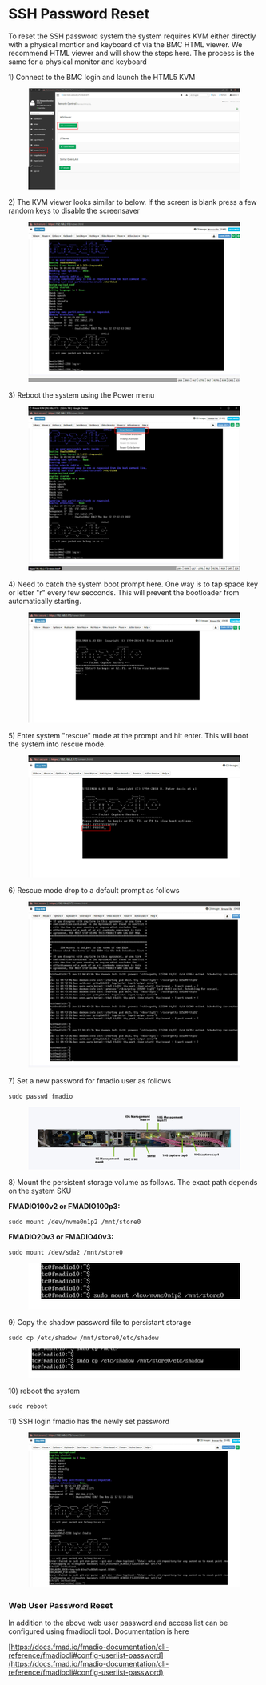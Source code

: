 # SSH Password Reset

To reset the SSH password system the system requires KVM either directly with a physical montior and keyboard of via the BMC HTML viewer. We recommend HTML viewer and will show the steps here. The process is the same for a physical monitor and keyboard

1\) Connect to the BMC login and launch the HTML5 KVM

<figure><img src="../.gitbook/assets/image (7).png" alt=""><figcaption></figcaption></figure>

2\) The KVM viewer looks similar to below. If the screen is blank press a few random keys to disable the screensaver

<figure><img src="../.gitbook/assets/image (6) (4).png" alt=""><figcaption></figcaption></figure>

3\) Reboot the system using the Power menu

<figure><img src="../.gitbook/assets/image (74).png" alt=""><figcaption></figcaption></figure>

4\) Need to catch the system boot prompt here. One way is to tap space key or letter "r" every few secconds. This will prevent the bootloader from automatically starting.

<figure><img src="../.gitbook/assets/image (6).png" alt=""><figcaption></figcaption></figure>

5\) Enter system "rescue" mode at the prompt and hit enter. This will boot the system into rescue mode.

<figure><img src="../.gitbook/assets/image (77).png" alt=""><figcaption></figcaption></figure>

6\) Rescue mode drop to a default prompt as follows

<figure><img src="../.gitbook/assets/image (2) (1).png" alt=""><figcaption></figcaption></figure>

7\) Set a new password for fmadio user  as follows

```
sudo passwd fmadio
```

<figure><img src="../.gitbook/assets/image (3).png" alt=""><figcaption></figcaption></figure>

8\) Mount the persistent storage volume as follows. The exact path depends on the system SKU

**FMADIO100v2 or FMADIO100p3:**

```
sudo mount /dev/nvme0n1p2 /mnt/store0
```

**FMADIO20v3 or FMADIO40v3:**

```
sudo mount /dev/sda2 /mnt/store0
```

<figure><img src="../.gitbook/assets/image (49).png" alt=""><figcaption></figcaption></figure>

9\) Copy the shadow password file to persistant storage

```
sudo cp /etc/shadow /mnt/store0/etc/shadow
```

<figure><img src="../.gitbook/assets/image (5).png" alt=""><figcaption></figcaption></figure>

10\) reboot the system

```
sudo reboot
```

11\) SSH login fmadio has the newly set password

<figure><img src="../.gitbook/assets/image (1) (3).png" alt=""><figcaption></figcaption></figure>

### Web User Password Reset

In addition to the above web user password and access list can be configured using fmadiocli tool. Documentation is here

[https://docs.fmad.io/fmadio-documentation/cli-reference/fmadiocli#config-userlist-password](https://docs.fmad.io/fmadio-documentation/cli-reference/fmadiocli#config-userlist-password)
